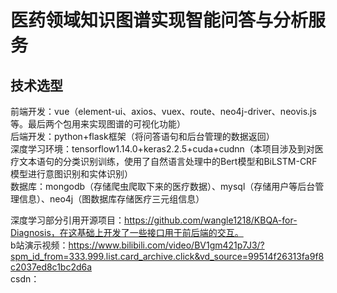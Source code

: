 # 医药领域知识图谱实现智能问答与分析服务

## 技术选型
前端开发：vue（element-ui、axios、vuex、route、neo4j-driver、neovis.js等。最后两个包用来实现图谱的可视化功能）<br>
后端开发：python+flask框架（将问答语句和后台管理的数据返回）<br>
深度学习环境：tensorflow1.14.0+keras2.2.5+cuda+cudnn（本项目涉及到对医疗文本语句的分类识别训练，使用了自然语言处理中的Bert模型和BiLSTM-CRF模型进行意图识别和实体识别）<br>
数据库：mongodb（存储爬虫爬取下来的医疗数据）、mysql（存储用户等后台管理信息）、neo4j（图数据库存储医疗三元组信息）<br>

深度学习部分引用开源项目：https://github.com/wangle1218/KBQA-for-Diagnosis，在这基础上开发了一些接口用于前后端的交互。<br>
b站演示视频：https://www.bilibili.com/video/BV1gm421p7J3/?spm_id_from=333.999.list.card_archive.click&vd_source=99514f26313fa9f8c2037ed8c1bc2d6a<br>
csdn：
